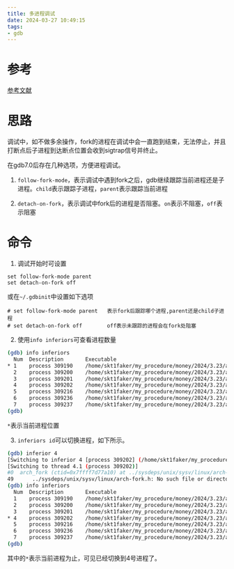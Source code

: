 ```yaml
---
title: 多进程调试
date: 2024-03-27 10:49:15
tags:
- gdb
---
```


# 参考
[参考文献](https://blog.csdn.net/gatieme/article/details/78309696)

# 思路

调试中，如不做多余操作，fork的进程在调试中会一直跑到结束，无法停止，并且打断点后子进程到达断点位置会收到sigtrap信号并终止。  

在gdb7.0后存在几种选项，方便进程调试。

1. `follow-fork-mode`，表示调试中遇到fork之后，gdb继续跟踪当前进程还是子进程。`child`表示跟踪子进程，`parent`表示跟踪当前进程

2. `detach-on-fork`，表示调试中fork后的进程是否阻塞。`on`表示不阻塞，`off`表示阻塞

# 命令

1. 调试开始时可设置
```gdb
set follow-fork-mode parent
set detach-on-fork off
```
或在`~/.gdbinit`中设置如下选项
```
# set follow-fork-mode parent   表示fork后跟踪哪个进程,parent还是child子进程
# set detach-on-fork off        off表示未跟踪的进程会在fork处阻塞
```

2. 使用`info inferiors`可查看进程数量
```bash
(gdb) info inferiors 
  Num  Description       Executable        
* 1    process 309190    /home/skt1faker/my_procedure/money/2024/3.23/a.out 
  2    process 309200    /home/skt1faker/my_procedure/money/2024/3.23/a.out 
  3    process 309201    /home/skt1faker/my_procedure/money/2024/3.23/a.out 
  4    process 309202    /home/skt1faker/my_procedure/money/2024/3.23/a.out 
  5    process 309216    /home/skt1faker/my_procedure/money/2024/3.23/a.out 
  6    process 309236    /home/skt1faker/my_procedure/money/2024/3.23/a.out 
  7    process 309237    /home/skt1faker/my_procedure/money/2024/3.23/a.out 
(gdb) 
```
`*`表示当前进程位置

3. `inferiors id`可以切换进程，如下所示。
```bash
(gdb) inferior 4
[Switching to inferior 4 [process 309202] (/home/skt1faker/my_procedure/money/2024/3.23/a.out)]
[Switching to thread 4.1 (process 309202)]
#0  arch_fork (ctid=0x7ffff7d77a10) at ../sysdeps/unix/sysv/linux/arch-fork.h:49
49      ../sysdeps/unix/sysv/linux/arch-fork.h: No such file or directory.
(gdb) info inferiors 
  Num  Description       Executable        
  1    process 309190    /home/skt1faker/my_procedure/money/2024/3.23/a.out 
  2    process 309200    /home/skt1faker/my_procedure/money/2024/3.23/a.out 
  3    process 309201    /home/skt1faker/my_procedure/money/2024/3.23/a.out 
* 4    process 309202    /home/skt1faker/my_procedure/money/2024/3.23/a.out 
  5    process 309216    /home/skt1faker/my_procedure/money/2024/3.23/a.out 
  6    process 309236    /home/skt1faker/my_procedure/money/2024/3.23/a.out 
  7    process 309237    /home/skt1faker/my_procedure/money/2024/3.23/a.out 
(gdb) 
```
其中的`*`表示当前进程为止，可见已经切换到4号进程了。

